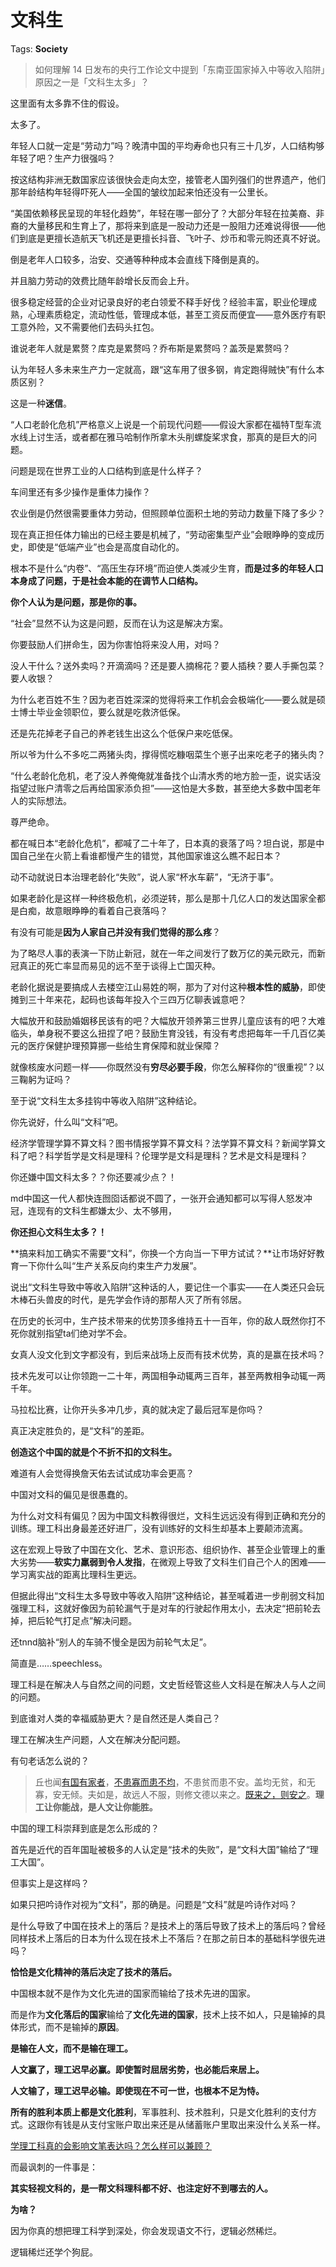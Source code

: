 # 文科生

Tags: **Society**

> 如何理解 14 日发布的央行工作论文中提到「东南亚国家掉入中等收入陷阱」原因之一是「文科生太多」？



这里面有太多靠不住的假设。

太多了。

年轻人口就一定是“劳动力”吗？晚清中国的平均寿命也只有三十几岁，人口结构够年轻了吧？生产力很强吗？

按这结构非洲无数国家应该很快会走向太空，接管老人国列强们的世界遗产，他们那年龄结构年轻得吓死人——全国的皱纹加起来怕还没有一公里长。

“美国依赖移民呈现的年轻化趋势”，年轻在哪一部分了？大部分年轻在拉美裔、非裔的大量移民和生育上了，那将来到底是一股动力还是一股阻力还难说得很——他们到底是更擅长造航天飞机还是更擅长抖音、飞叶子、炒币和零元购还真不好说。

倒是老年人口较多，治安、交通等种种成本会直线下降倒是真的。

并且脑力劳动的效费比随年龄增长反而会上升。

很多稳定经营的企业对记录良好的老白领爱不释手好伐？经验丰富，职业伦理成熟，心理素质稳定，流动性低，管理成本低，甚至工资反而便宜——意外医疗有职工意外险，又不需要他们去码头扛包。

谁说老年人就是累赘？库克是累赘吗？乔布斯是累赘吗？盖茨是累赘吗？

认为年轻人多未来生产力一定就高，跟“这车用了很多钢，肯定跑得贼快”有什么本质区别？

这是一种**迷信**。

“人口老龄化危机”严格意义上说是一个前现代问题——假设大家都在福特T型车流水线上讨生活，或者都在雅马哈制作所拿木头削螺旋桨求食，那真的是巨大的问题。

问题是现在世界工业的人口结构到底是什么样子？

车间里还有多少操作是重体力操作？

农业倒是仍然很需要重体力劳动，但照顾单位面积土地的劳动力数量下降了多少？

现在真正担任体力输出的已经主要是机械了，“劳动密集型产业”会眼睁睁的变成历史，即使是“低端产业”也会是高度自动化的。

根本不是什么“内卷”、“高压生存环境”而迫使人类减少生育，**而是过多的年轻人口本身成了问题，于是社会本能的在调节人口结构。**

**你个人认为是问题，那是你的事。**

“社会”显然不认为这是问题，反而在认为这是解决方案。

你要鼓励人们拼命生，因为你害怕将来没人用，对吗？

没人干什么？送外卖吗？开滴滴吗？还是要人摘棉花？要人插秧？要人手撕包菜？要人收银？

为什么老百姓不生？因为老百姓深深的觉得将来工作机会会极端化——要么就是硕士博士毕业金领职位，要么就是吃救济低保。

还是先花掉老子自己的养老钱生出这么个低保户来吃低保。

所以爷为什么不多吃二两猪头肉，撑得慌吃糠咽菜生个崽子出来吃老子的猪头肉？

“什么老龄化危机，老了没人养俺俺就准备找个山清水秀的地方脸一歪，说实话没指望过账户清零之后再给国家添负担”——这怕是大多数，甚至绝大多数中国老年人的实际想法。

尊严绝命。

都在喊日本“老龄化危机”，都喊了二十年了，日本真的衰落了吗？坦白说，那是中国自己坐在火箭上看谁都慢产生的错觉，其他国家谁这么瞧不起日本？

动不动就说日本治理老龄化“失败”，说人家“杯水车薪”，“无济于事”。

如果老龄化是这样一种终极危机，必须逆转，那么是那十几亿人口的发达国家全都是白痴，故意眼睁睁的看着自己衰落吗？

有没有可能是**因为人家自己并没有我们觉得的那么疼**？

为了略尽人事的表演一下防止新冠，就在一年之间发行了数万亿的美元欧元，而新冠真正的死亡率显而易见的远不至于谈得上亡国灭种。

老龄化据说是要搞成人去楼空江山易姓的啊，那为了对付这种**根本性的威胁**，即使摊到三十年来花，起码也该每年投入个三四万亿聊表诚意吧？

大幅放开和鼓励婚姻移民该有的吧？大幅放开领养第三世界儿童应该有的吧？大难临头，单身税不要这么扭捏了吧？鼓励生育没钱，有没有考虑把每年一千几百亿美元的医疗保健护理预算挪一些给生育保障和就业保障？

就像核废水问题一样——你既然没有**穷尽必要手段**，你怎么解释你的“很重视”？以三鞠躬为证吗？

至于说“文科生太多挂钩中等收入陷阱”这种结论。

你先说好，什么叫“文科”吧。

经济学管理学算不算文科？图书情报学算不算文科？法学算不算文科？新闻学算文科了吧？科学哲学是文科是理科？伦理学是文科是理科？艺术是文科是理科？

你还嫌中国文科太多？？你还要减少点？！

md中国这一代人都快连囫囵话都说不圆了，一张开会通知都可以写得人怒发冲冠，连现有的文科生都嫌太少、太不够用，

**你还担心文科生太多？！**

  


**搞来料加工确实不需要“文科”，你换一个方向当一下甲方试试？**让市场好好教育一下你什么叫“生产关系反向约束生产力发展”。

说出“文科生导致中等收入陷阱”这种话的人，要记住一个事实——在人类还只会玩木棒石头兽皮的时代，是先学会作诗的那帮人灭了所有邻居。

在历史的长河中，生产技术带来的优势顶多维持五十一百年，你的敌人既然你打不死你就别指望ta们绝对学不会。

女真人没文化到文字都没有，到后来战场上反而有技术优势，真的是赢在技术吗？

技术先发可以让你领跑一二十年，两国相争动辄两三百年，甚至两教相争动辄一两千年。

马拉松比赛，让你开头多冲几步，真的就决定了最后冠军是你吗？

真正决定胜负的，是“文科”的差距。

**创造这个中国的就是个不折不扣的文科生。**

难道有人会觉得换詹天佑去试试成功率会更高？

中国对文科的偏见是很愚蠢的。

为什么对文科有偏见？因为中国文科教得很烂，文科生远远没有得到正确和充分的训练。理工科出身最差还好进厂，没有训练好的文科生却基本上要颠沛流离。

这在宏观上导致了中国在文化、艺术、意识形态、组织协作、甚至企业管理上的重大劣势——**软实力羸弱到令人发指**，在微观上导致了文科生们自己个人的困难——学习离实战的距离比理科生更远。

但据此得出“文科生太多导致中等收入陷阱”这种结论，甚至喊着进一步削弱文科加强理工科，这就好像因为前轮漏气于是对车的行驶起作用太小，去决定“把前轮去掉，把后轮气打足点”解决问题。

还tnnd脑补“别人的车骑不慢全是因为前轮气太足”。

简直是……speechless。

  


理工科是在解决人与自然之间的问题，文史哲经管这些人文科是在解决人与人之间的问题。

到底谁对人类的幸福威胁更大？是自然还是人类自己？

理工在解决生产问题，人文在解决分配问题。

有句老话怎么说的？


> 丘也闻[有国有家者](https://link.zhihu.com/?target=https%3A//baike.baidu.com/item/%25E6%259C%2589%25E5%259B%25BD%25E6%259C%2589%25E5%25AE%25B6%25E8%2580%2585)，[不患寡而患不均](https://link.zhihu.com/?target=https%3A//baike.baidu.com/item/%25E4%25B8%258D%25E6%2582%25A3%25E5%25AF%25A1%25E8%2580%258C%25E6%2582%25A3%25E4%25B8%258D%25E5%259D%2587)，不患贫而患不安。盖均无贫，和无寡，安无倾。夫如是，故远人不服，则修文德以来之。[既来之，则安之](https://link.zhihu.com/?target=https%3A//baike.baidu.com/item/%25E6%2597%25A2%25E6%259D%25A5%25E4%25B9%258B%25EF%25BC%258C%25E5%2588%2599%25E5%25AE%2589%25E4%25B9%258B)。**理工让你能战，是人文让你能胜。**

  


中国的理工科崇拜到底是怎么形成的？

首先是近代的百年国耻被极多的人认定是“技术的失败”，是“文科大国”输给了“理工大国”。

但事实上是这样吗？

如果只把吟诗作对视为“文科”，那的确是。问题是“文科”就是吟诗作对吗？

是什么导致了中国在技术上的落后？是技术上的落后导致了技术上的落后吗？曾经同样技术上落后的日本为什么现在技术上不落后？在那之前日本的基础科学很先进吗？

**恰恰是文化精神的落后决定了技术的落后。**

中国根本就不是作为文化先进的国家而输给了技术先进的国家。

而是作为**文化落后的国家**输给了**文化先进的国家**，技术上技不如人，只是输掉的具体形式，而不是输掉的**原因**。

**是输在人文，而不是输在理工。**

**人文赢了，理工迟早必赢。即使暂时屈居劣势，也必能后来居上。**

**人文输了，理工迟早必输。即使现在不可一世，也根本不足为恃。**

**所有的胜利本质上都是文化胜利**，军事胜利、技术胜利，只是文化胜利的支付方式。这跟你有钱是从支付宝账户取出来还是从储蓄账户里取出来没什么关系一样。

[学理工科真的会影响文笔表达吗？怎么样可以兼顾？](https://www.zhihu.com/question/27805107/answer/553139504)  


而最讽刺的一件事是：

**其实轻视文科的，是一帮文科理科都不好、也注定好不到哪去的人。**

**为啥？**

因为你真的想把理工科学到深处，你会发现语文不行，逻辑必然稀烂。

逻辑稀烂还学个狗屁。



